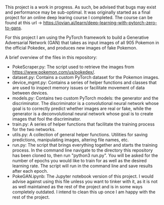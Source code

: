 This project is a work in progress. As such, be advised that bugs may exist and performance may be sub-optimal. It was originally started as a final project for an online deep learing course I completed. The course can be found at this url -> https://jovian.ai/learn/deep-learning-with-pytorch-zero-to-gans. 

For this project I am using the PyTorch framework to build a Generative Adversarial Network (GAN) that takes as input images of all 905 Pokemon in the official Pokedex, and produces new images of fake Pokemon.

A brief overview of the files in this repository:
  - PokeScraper.py: The script used to retrieve the images from https://www.pokemon.com/us/pokedex/.
  - dataset.py: Contains a custom PyTorch dataset for the Pokemon images.
  - device_mgmt.py: Contains a series of helper functions and classes that are used to inspect memory issues or facilitate movement of data between devices.
  - models.py: Contains two custom PyTorch models: the generator and the discriminator. The discriminator is a convolutional neural network whose goal is to correctly predict whether images are real or fake, while the generator is a deconvolutional neural network whose goal is to create images that fool the discriminator. 
  - train.py: A series of helper functions that facilitate the training process for the two networks. 
  - utils.py: A collection of general helper functions. Utilities for saving predictions, manipulating images, altering file names, etc.
  - run.py: The script that brings everything together and starts the training process. In the command line navigate to the directory this repository has been cloned to, then run "python3 run.py". You will be asked for the number of epochs you would like to train for as well as the desired learning rate. The script will run in the command line and save results after each epoch. 
  - PokeGAN.ipynb: The Jupyter notebook version of this project. I would advise against using this file unless you want to tinker with it, as it is not as well maintained as the rest of the project and is in some ways completely outdated. I intend to clean this up once I am happy with the rest of the project.

